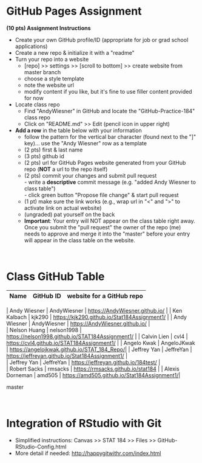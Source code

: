 
# GitHub Pages Assignment

**(10 pts) Assignment Instructions**

- Create your own GitHub profile/ID (appropriate for job or grad school applications)  
- Create a new repo & initialize it with a "readme"   
- Turn your repo into a website  
    - [repo] >> settings >> [scroll to bottom] >> create website from master branch  
    - choose a style template 
    - note the website url  
    - modify content if you like, but it's fine to use filler content provided for now  
- Locate class repo
    - Find "AndyWiesner" in GitHub and locate the "GitHub-Practice-184" class repo
    - Click on "README.md" >> Edit (pencil icon in upper right)
- **Add a row** in the table below with your information 
    - follow the pattern for the vertical bar character (found next to the "]" key)... use the "Andy Wiesner" row as a template
    - (2 pts) first & last name  
    - (3 pts) github id  
    - (2 pts) url for GitHub Pages website generated from your GitHub repo (**NOT** a url to the repo itself)
    - (2 pts) commit your changes and submit pull request   
            - write a **descriptive** commit message (e.g. "added Andy Wiesner to class table")  
            - click green button "Propose file change" & start pull request  
    - (1 pt) make sure the link works (e.g., wrap url in "<" and ">" to activate link on actual website)  
    - (ungraded) pat yourself on the back
    - **Important**: Your entry will NOT appear on the class table right away.  Once you submit the "pull request" the owner of the repo (me) needs to approve and merge it into the "master" before your entry will appear in the class table on the website. 

<br>

# Class GitHub Table 

|Name                     |GitHub ID             |website for a GitHub repo                                |  
|:------------------------|:---------------------|:--------------------------------------------------------|  

| Andy Wiesner | AndyWiesner | <https://AndyWiesner.github.io/> | 
| Ken Kalbach | kjk290 | <https://kjk290.github.io/Stat184Assignment1/> |
| Andy Wiesner | AndyWiesner | <https://AndyWiesner.github.io/> |  
| Nelson Huang | nelson1998  | <https://nelson1998.github.io/STAT184Assignment1/> |
| Calvin Lien | cvl4 | <https://cvl4.github.io/STAT184Assignment1/> |
| Angelo Kwak  | AngeloJKwak | <https://angelojkwak.github.io/STAT_184_Repo/>|
| Jeffrey Yan | JeffreYan | <https://jeffreyan.github.io/Stat184Assignment1/> |  
| Jeffrey Yan | JeffreYan | <https://jeffreyan.github.io/184test/> |  
| Robert Sacks | rmsacks | <https://rmsacks.github.io/stat184> |
| Alexis Dorneman | amd505 | <https://amd505.github.io/Stat184Assignment1/>|  

 master

<br>

# Integration of RStudio with Git

- Simplified instructions: Canvas >> STAT 184 >> Files >> GitHub-RStudio-Config.html  
- More detail if needed: <http://happygitwithr.com/index.html>


